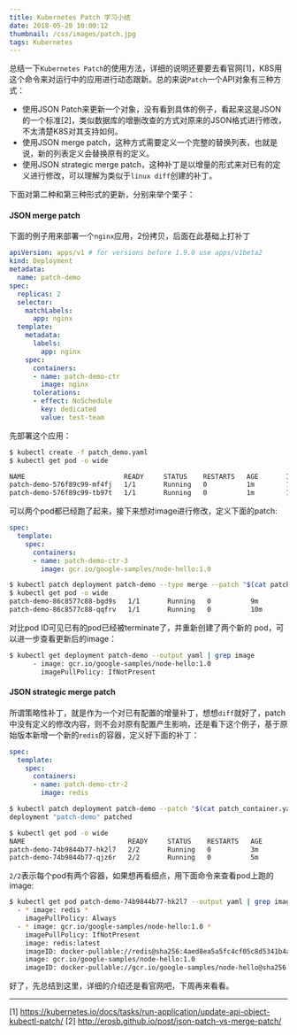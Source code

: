 ```yaml
---
title: Kubernetes Patch 学习小结
date: 2018-05-20 10:00:12
thumbnail: /css/images/patch.jpg
tags: Kubernetes
---
```


总结一下`Kubernetes Patch`的使用方法，详细的说明还要要去看官网[1]，K8S用这个命令来对运行中的应用进行动态跟新。总的来说`Patch`一个API对象有三种方式：

- 使用JSON Patch来更新一个对象，没有看到具体的例子，看起来这是JSON的一个标准[2]，类似数据库的增删改查的方式对原来的JSON格式进行修改，不太清楚K8S对其支持如何。
- 使用JSON merge patch，这种方式需要定义一个完整的替换列表，也就是说，新的列表定义会替换原有的定义。
- 使用JSON strategic merge patch，这种补丁是以增量的形式来对已有的定义进行修改，可以理解为类似于`linux diff`创建的补丁。


下面对第二种和第三种形式的更新，分别来举个栗子：


#### JSON merge patch

下面的例子用来部署一个`nginx`应用，2份拷贝，后面在此基础上打补丁

``` yaml
apiVersion: apps/v1 # for versions before 1.9.0 use apps/v1beta2
kind: Deployment
metadata:
  name: patch-demo
spec:
  replicas: 2
  selector:
    matchLabels:
      app: nginx
  template:
    metadata:
      labels:
        app: nginx
    spec:
      containers:
      - name: patch-demo-ctr
        image: nginx
      tolerations:
      - effect: NoSchedule
        key: dedicated
        value: test-team
```

先部署这个应用：

``` bash
$ kubectl create -f patch_demo.yaml
$ kubectl get pod -o wide

NAME                         READY     STATUS    RESTARTS   AGE       IP             NODE
patch-demo-576f89c99-mf4fj   1/1       Running   0          1m        10.244.2.118   k8s-node2
patch-demo-576f89c99-tb97t   1/1       Running   0          1m        10.244.1.185   k8s-node1
```

可以两个pod都已经跑了起来，接下来想对image进行修改，定义下面的patch:
``` yaml
spec:
  template:
    spec:
      containers:
      - name: patch-demo-ctr-3
        image: gcr.io/google-samples/node-hello:1.0
```

``` bash
$ kubectl patch deployment patch-demo --type merge --patch "$(cat patch_image.yaml)"
$ kubectl get pod -o wide
patch-demo-86c8577c88-bgd9s   1/1       Running   0          9m        10.244.2.119   k8s-node2
patch-demo-86c8577c88-qqfrv   1/1       Running   0          10m       10.244.1.187   k8s-node1
```

对比pod ID可见已有的pod已经被terminate了，并重新创建了两个新的 pod，可以进一步查看更新后的image：

``` bash
$ kubectl get deployment patch-demo --output yaml | grep image
      - image: gcr.io/google-samples/node-hello:1.0
        imagePullPolicy: IfNotPresent
```




#### JSON strategic merge patch

所谓策略性补丁，就是作为一个对已有配置的增量补丁，想想`diff`就好了，patch中没有定义的修改内容，则不会对原有配置产生影响，还是看下这个例子，基于原始版本新增一个新的`redis`的容器，定义好下面的补丁：

``` yaml
spec:
  template:
    spec:
      containers:
      - name: patch-demo-ctr-2
        image: redis
```

``` bash
$ kubectl patch deployment patch-demo --patch "$(cat patch_container.yaml)"
deployment "patch-demo" patched

$ kubectl get pod -o wide
NAME                          READY     STATUS    RESTARTS   AGE       IP             NODE
patch-demo-74b9844b77-hk2l7   2/2       Running   0          3m        10.244.2.120   k8s-node2
patch-demo-74b9844b77-qjz6r   2/2       Running   0          5m        10.244.1.188   k8s-node1
```

`2/2`表示每个pod有两个容器，如果想再看细点，用下面命令来查看pod上跑的image:

``` bash
$ kubectl get pod patch-demo-74b9844b77-hk2l7 --output yaml | grep image
  - * image: redis *
    imagePullPolicy: Always
  - * image: gcr.io/google-samples/node-hello:1.0 *
    imagePullPolicy: IfNotPresent
    image: redis:latest
    imageID: docker-pullable://redis@sha256:4aed8ea5a5fc4cf05c8d5341b4ae4a4f7c0f9301082a74f6f9a5f321140e0cd3
    image: gcr.io/google-samples/node-hello:1.0
    imageID: docker-pullable://gcr.io/google-samples/node-hello@sha256:d238d0ab54efb76ec0f7b1da666cefa9b40be59ef34346a761b8adc2dd45459b
```

好了，先总结到这里，详细的介绍还是看官网吧，下周再来看看。



---
[1] https://kubernetes.io/docs/tasks/run-application/update-api-object-kubectl-patch/
[2] http://erosb.github.io/post/json-patch-vs-merge-patch/
